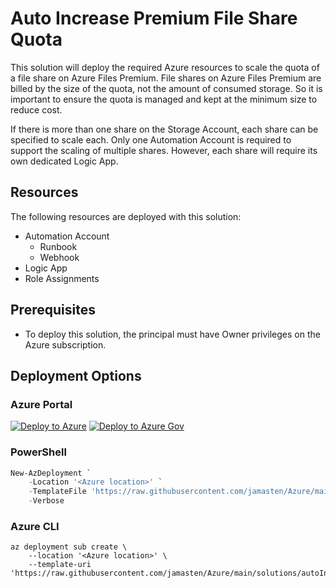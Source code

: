 # Auto Increase Premium File Share Quota

This solution will deploy the required Azure resources to scale the quota of a file share on Azure Files Premium. File shares on Azure Files Premium are billed by the size of the quota, not the amount of consumed storage. So it is important to ensure the quota is managed and kept at the minimum size to reduce cost.

If there is more than one share on the Storage Account, each share can be specified to scale each. Only one Automation Account is required to support the scaling of multiple shares. However, each share will require its own dedicated Logic App.

## Resources

The following resources are deployed with this solution:

- Automation Account
  - Runbook
  - Webhook
- Logic App
- Role Assignments

## Prerequisites

- To deploy this solution, the principal must have Owner privileges on the Azure subscription.

## Deployment Options

### Azure Portal

[![Deploy to Azure](https://aka.ms/deploytoazurebutton)](https://portal.azure.com/#create/Microsoft.Template/uri/https%3A%2F%2Fraw.githubusercontent.com%2Fjamasten%2FAzure%2Fmain%2Fsolutions%2FautoIncreasePremiumFileShareQuota%2Fsolution.json)
[![Deploy to Azure Gov](https://aka.ms/deploytoazuregovbutton)](https://portal.azure.us/#create/Microsoft.Template/uri/https%3A%2F%2Fraw.githubusercontent.com%2Fjamasten%2FAzure%2Fmain%2Fsolutions%2FautoIncreasePremiumFileShareQuota%2Fsolution.json)

### PowerShell

````powershell
New-AzDeployment `
    -Location '<Azure location>' `
    -TemplateFile 'https://raw.githubusercontent.com/jamasten/Azure/main/solutions/autoIncreasePremiumFileShareQuota/solution.json' `
    -Verbose
````

### Azure CLI

````cli
az deployment sub create \
    --location '<Azure location>' \
    --template-uri 'https://raw.githubusercontent.com/jamasten/Azure/main/solutions/autoIncreasePremiumFileShareQuota/solution.json'
````
